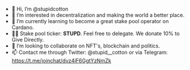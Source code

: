- 👋 Hi, I’m @stupidcotton
- 👀 I’m interested in decentralization and making the world a better place.
- 🌱 I’m currently learning to become a great stake pool operator on Cardano.
- 🤟🏼 Stake pool ticker: **STUPD**. Feel free to delegate. We donate 10% to Give Directly.
- 💞️ I’m looking to collaborate on NFT's, blockchain and politics.
- 📫 Contact me through Twitter: @stupid__cotton or via Telegram: https://t.me/joinchat/dvz4iF6GgtYzNmZk

<!---
stupidcotton/stupidcotton is a ✨ special ✨ repository because its `README.md` (this file) appears on your GitHub profile.
You can click the Preview link to take a look at your changes.
--->
